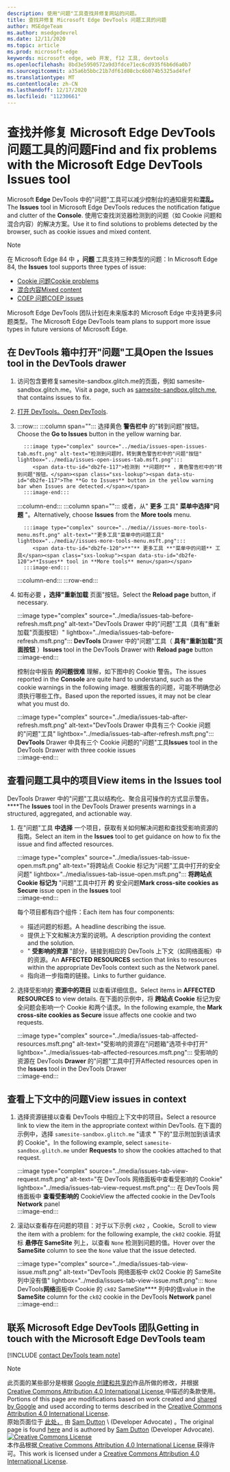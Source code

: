 ```yaml
---
description: 使用"问题"工具查找并修复网站的问题。
title: 查找并修复 Microsoft Edge DevTools 问题工具的问题
author: MSEdgeTeam
ms.author: msedgedevrel
ms.date: 12/11/2020
ms.topic: article
ms.prod: microsoft-edge
keywords: microsoft edge, web 开发, f12 工具, devtools
ms.openlocfilehash: 8bd3e5950572a9d3fdce71ec6cd935f6b6d6a0b7
ms.sourcegitcommit: a35a6b5bbc21b7df61d08cbc6b074b5325ad4fef
ms.translationtype: MT
ms.contentlocale: zh-CN
ms.lasthandoff: 12/17/2020
ms.locfileid: "11230661"
---
```

<!-- Copyright Sam Dutton 

   Licensed under the Apache License, Version 2.0 (the "License");
   you may not use this file except in compliance with the License.
   You may obtain a copy of the License at

       https://www.apache.org/licenses/LICENSE-2.0

   Unless required by applicable law or agreed to in writing, software
   distributed under the License is distributed on an "AS IS" BASIS,
   WITHOUT WARRANTIES OR CONDITIONS OF ANY KIND, either express or implied.
   See the License for the specific language governing permissions and
   limitations under the License.  -->  

# <span data-ttu-id="db2fe-104">查找并修复 Microsoft Edge DevTools 问题工具的问题</span><span class="sxs-lookup"><span data-stu-id="db2fe-104">Find and fix problems with the Microsoft Edge DevTools Issues tool</span></span>  

<span data-ttu-id="db2fe-105">Microsoft **Edge** DevTools 中的"问题"工具可以减少控制台的通知疲劳和**混乱。**</span><span class="sxs-lookup"><span data-stu-id="db2fe-105">The **Issues** tool in Microsoft Edge DevTools reduces the notification fatigue and clutter of the **Console**.</span></span>  <span data-ttu-id="db2fe-106">使用它查找浏览器检测到的问题（如 Cookie 问题和混合内容）的解决方案。</span><span class="sxs-lookup"><span data-stu-id="db2fe-106">Use it to find solutions to problems detected by the browser, such as cookie issues and mixed content.</span></span>  

> [!NOTE]
> <span data-ttu-id="db2fe-107">在 Microsoft Edge 84 中 **，问题** 工具支持三种类型的问题：</span><span class="sxs-lookup"><span data-stu-id="db2fe-107">In Microsoft Edge 84, the **Issues** tool supports three types of issue:</span></span>  
> *   [<span data-ttu-id="db2fe-108">Cookie 问题</span><span class="sxs-lookup"><span data-stu-id="db2fe-108">Cookie problems</span></span>][MDNSameSiteCookies]  
> *   [<span data-ttu-id="db2fe-109">混合内容</span><span class="sxs-lookup"><span data-stu-id="db2fe-109">Mixed content</span></span>][MDNMixedContent]  
> *   [<span data-ttu-id="db2fe-110">COEP 问题</span><span class="sxs-lookup"><span data-stu-id="db2fe-110">COEP issues</span></span>][W3CCOEPSpec]
> 
> <span data-ttu-id="db2fe-111">Microsoft Edge DevTools 团队计划在未来版本的 Microsoft Edge 中支持更多问题类型。</span><span class="sxs-lookup"><span data-stu-id="db2fe-111">The Microsoft Edge DevTools team plans to support more issue types in future versions of Microsoft Edge.</span></span>  

## <span data-ttu-id="db2fe-112">在 DevTools 箱中打开"问题"工具</span><span class="sxs-lookup"><span data-stu-id="db2fe-112">Open the Issues tool in the DevTools drawer</span></span>  

1.  <span data-ttu-id="db2fe-113">访问包含要修复samesite-sandbox.glitch.me的页面[][GlitchSamesiteSandbox]，例如 samesite-sandbox.glitch.me。</span><span class="sxs-lookup"><span data-stu-id="db2fe-113">Visit a page, such as [samesite-sandbox.glitch.me][GlitchSamesiteSandbox], that contains issues to fix.</span></span>  
1.  <span data-ttu-id="db2fe-114">[打开 DevTools。][DevtoolsOpen]</span><span class="sxs-lookup"><span data-stu-id="db2fe-114">[Open DevTools][DevtoolsOpen].</span></span>  
1.  :::row:::
       :::column span="":::
          <span data-ttu-id="db2fe-115">选择黄色 **警告栏中** 的"转到问题"按钮。</span><span class="sxs-lookup"><span data-stu-id="db2fe-115">Choose the **Go to Issues** button in the yellow warning bar.</span></span>  
          
          :::image type="complex" source="../media/issues-open-issues-tab.msft.png" alt-text="检测到问题时，转到黄色警告栏中的"问题"按钮" lightbox="../media/issues-open-issues-tab.msft.png":::
             <span data-ttu-id="db2fe-117">检测到 **问题时** ，黄色警告栏中的"转到问题"按钮。</span><span class="sxs-lookup"><span data-stu-id="db2fe-117">The **Go to Issues** button in the yellow warning bar when Issues are detected.</span></span>  
          :::image-end:::  
       :::column-end:::
       :::column span="":::
          <span data-ttu-id="db2fe-118">或者，从" **更多** 工具" **菜单中选择"问题** "。</span><span class="sxs-lookup"><span data-stu-id="db2fe-118">Alternatively, choose **Issues** from the **More tools** menu.</span></span>  
          
          :::image type="complex" source="../media//issues-more-tools-menu.msft.png" alt-text=""更多工具"菜单中的问题工具" lightbox="../media//issues-more-tools-menu.msft.png":::
             <span data-ttu-id="db2fe-120">**"** 更多工具 **"菜单中的问题** 工具</span><span class="sxs-lookup"><span data-stu-id="db2fe-120">**Issues** tool in **More tools** menu</span></span>  
          :::image-end:::  
       :::column-end:::
    :::row-end:::
    
1.  <span data-ttu-id="db2fe-121">如有必要 **，选择"重新加载** 页面"按钮。</span><span class="sxs-lookup"><span data-stu-id="db2fe-121">Select the **Reload page** button, if necessary.</span></span>  
    
    :::image type="complex" source="../media/issues-tab-before-refresh.msft.png" alt-text="DevTools Drawer 中的"问题"工具（具有"重新加载"页面按钮）" lightbox="../media/issues-tab-before-refresh.msft.png":::
       <span data-ttu-id="db2fe-123">**DevTools** Drawer 中的"问题"工具（ **具有"重新加载"页面按钮** ）</span><span class="sxs-lookup"><span data-stu-id="db2fe-123">**Issues** tool in the DevTools Drawer with **Reload page** button</span></span>  
    :::image-end:::  

    <span data-ttu-id="db2fe-124">控制台中报告 **的问题很难** 理解，如下图中的 Cookie 警告。</span><span class="sxs-lookup"><span data-stu-id="db2fe-124">The issues reported in the **Console** are quite hard to understand, such as the cookie warnings in the following image.</span></span>  <span data-ttu-id="db2fe-125">根据报告的问题，可能不明确您必须执行哪些工作。</span><span class="sxs-lookup"><span data-stu-id="db2fe-125">Based upon the reported issues, it may not be clear what you must do.</span></span>  
    
    :::image type="complex" source="../media/issues-tab-after-refresh.msft.png" alt-text="DevTools Drawer 中具有三个 Cookie 问题的"问题"工具" lightbox="../media/issues-tab-after-refresh.msft.png":::
       <span data-ttu-id="db2fe-127">**DevTools** Drawer 中具有三个 Cookie 问题的"问题"工具</span><span class="sxs-lookup"><span data-stu-id="db2fe-127">**Issues** tool in the DevTools Drawer with three cookie issues</span></span>  
    :::image-end:::  
    
## <span data-ttu-id="db2fe-128">查看问题工具中的项目</span><span class="sxs-lookup"><span data-stu-id="db2fe-128">View items in the Issues tool</span></span>  

<span data-ttu-id="db2fe-129">DevTools Drawer 中的"问题"工具以结构化、聚合且可操作的方式显示警告。 \*\*\*\*</span><span class="sxs-lookup"><span data-stu-id="db2fe-129">The **Issues** tool in the DevTools Drawer presents warnings in a structured, aggregated, and actionable way.</span></span>  

1.  <span data-ttu-id="db2fe-130">在"问题"工具 **中选择** 一个项目，获取有关如何解决问题和查找受影响资源的指南。</span><span class="sxs-lookup"><span data-stu-id="db2fe-130">Select an item in the **Issues** tool to get guidance on how to fix the issue and find affected resources.</span></span>  
    
    :::image type="complex" source="../media/issues-tab-issue-open.msft.png" alt-text="将跨站点 Cookie 标记为"问题"工具中打开的安全问题" lightbox="../media/issues-tab-issue-open.msft.png":::
       <span data-ttu-id="db2fe-132">**将跨站点 Cookie 标记为** "问题"工具中打开 **的** 安全问题</span><span class="sxs-lookup"><span data-stu-id="db2fe-132">**Mark cross-site cookies as Secure** issue open in the **Issues** tool</span></span>  
    :::image-end:::  
    
    <span data-ttu-id="db2fe-133">每个项目都有四个组件：</span><span class="sxs-lookup"><span data-stu-id="db2fe-133">Each item has four components:</span></span>  
    
    *   <span data-ttu-id="db2fe-134">描述问题的标题。</span><span class="sxs-lookup"><span data-stu-id="db2fe-134">A headline describing the issue.</span></span>  
    *   <span data-ttu-id="db2fe-135">提供上下文和解决方案的说明。</span><span class="sxs-lookup"><span data-stu-id="db2fe-135">A description providing the context and the solution.</span></span>  
    *   <span data-ttu-id="db2fe-136">" **受影响的资源** "部分，链接到相应的 DevTools 上下文（如网络面板）中的资源。</span><span class="sxs-lookup"><span data-stu-id="db2fe-136">An **AFFECTED RESOURCES** section that links to resources within the appropriate DevTools context such as the Network panel.</span></span>  
    *   <span data-ttu-id="db2fe-137">指向进一步指南的链接。</span><span class="sxs-lookup"><span data-stu-id="db2fe-137">Links to further guidance.</span></span>  
    
1.  <span data-ttu-id="db2fe-138">选择受影响的 **资源中的项目** 以查看详细信息。</span><span class="sxs-lookup"><span data-stu-id="db2fe-138">Select items in **AFFECTED RESOURCES** to view details.</span></span>  <span data-ttu-id="db2fe-139">在下面的示例中，将 **跨站点 Cookie** 标记为安全问题会影响一个 Cookie 和两个请求。</span><span class="sxs-lookup"><span data-stu-id="db2fe-139">In the following example, the **Mark cross-site cookies as Secure** issue affects one cookie and two requests.</span></span>  
    
    :::image type="complex" source="../media/issues-tab-affected-resources.msft.png" alt-text="受影响的资源在"问题箱"选项卡中打开" lightbox="../media/issues-tab-affected-resources.msft.png":::
       <span data-ttu-id="db2fe-141">受影响的资源在 DevTools **Drawer** 的"问题"工具中打开</span><span class="sxs-lookup"><span data-stu-id="db2fe-141">Affected resources open in the **Issues** tool in the DevTools Drawer</span></span>  
    :::image-end:::  
    
## <span data-ttu-id="db2fe-142">查看上下文中的问题</span><span class="sxs-lookup"><span data-stu-id="db2fe-142">View issues in context</span></span>  

1.  <span data-ttu-id="db2fe-143">选择资源链接以查看 DevTools 中相应上下文中的项目。</span><span class="sxs-lookup"><span data-stu-id="db2fe-143">Select a resource link to view the item in the appropriate context within DevTools.</span></span>  <span data-ttu-id="db2fe-144">在下面的示例中，选择 `samesite-sandbox.glitch.me` "请求 **"** 下的"显示附加到该请求的 Cookie"。</span><span class="sxs-lookup"><span data-stu-id="db2fe-144">In the following example, select `samesite-sandbox.glitch.me` under **Requests** to show the cookies attached to that request.</span></span>  
    
    :::image type="complex" source="../media/issues-tab-view-request.msft.png" alt-text="在 DevTools 网络面板中查看受影响的 Cookie" lightbox="../media/issues-tab-view-request.msft.png":::
       <span data-ttu-id="db2fe-146">在 DevTools 网络面板中 **查看受影响的** Cookie</span><span class="sxs-lookup"><span data-stu-id="db2fe-146">View the affected cookie in the DevTools **Network** panel</span></span>  
    :::image-end:::  

1.  <span data-ttu-id="db2fe-147">滚动以查看存在问题的项目：对于以下示例 `ck02` ，Cookie。</span><span class="sxs-lookup"><span data-stu-id="db2fe-147">Scroll to view the item with a problem: for the following example, the `ck02` cookie.</span></span>  <span data-ttu-id="db2fe-148">将鼠标 **悬停在 SameSite** 列上，以查看 `None` 检测到问题的值。</span><span class="sxs-lookup"><span data-stu-id="db2fe-148">Hover over the **SameSite** column to see the `None` value that the issue detected.</span></span>  
    
    :::image type="complex" source="../media/issues-tab-view-issue.msft.png" alt-text="DevTools 网络面板中 ck02 Cookie 的 SameSite 列中没有值" lightbox="../media/issues-tab-view-issue.msft.png":::
       `None` <span data-ttu-id="db2fe-150">DevTools**网络**面板中 Cookie 的 `ck02` SameSite\*\*\*\* 列中的值</span><span class="sxs-lookup"><span data-stu-id="db2fe-150">value in the **SameSite** column for the `ck02` cookie in the DevTools **Network** panel</span></span>  
    :::image-end:::  

## <span data-ttu-id="db2fe-151">联系 Microsoft Edge DevTools 团队</span><span class="sxs-lookup"><span data-stu-id="db2fe-151">Getting in touch with the Microsoft Edge DevTools team</span></span>  

[!INCLUDE [contact DevTools team note](../includes/contact-devtools-team-note.md)]  

<!-- links -->  

[DevtoolsOpen]: ../open/index.md "打开 Microsoft Edge DevTools | Microsoft Docs"  

[GlitchSamesiteSandbox]: https://samesite-sandbox.glitch.me "SameSite Cookie 测试 |小故障"  

[MDNSameSiteCookies]: https://developer.mozilla.org/docs/Web/HTTP/Headers/Set-Cookie/SameSite "SameSite Cookie |MDN"  
[MDNMixedContent]: https://developer.mozilla.org/docs/Web/Security/Mixed_content "混合内容 |MDN"  

[W3CCOEPSpec]: https://wicg.github.io/cross-origin-embedder-policy "跨源嵌入工具策略 |Web Incubator 社区组"  

> [!NOTE]
> <span data-ttu-id="db2fe-157">此页面的某些部分是根据 [Google 创建和共享的][GoogleSitePolicies]作品所做的修改，并根据[ Creative Commons Attribution 4.0 International License ][CCA4IL]中描述的条款使用。</span><span class="sxs-lookup"><span data-stu-id="db2fe-157">Portions of this page are modifications based on work created and [shared by Google][GoogleSitePolicies] and used according to terms described in the [Creative Commons Attribution 4.0 International License][CCA4IL].</span></span>  
> <span data-ttu-id="db2fe-158">原始页面位于 [此处，](https://developers.google.com/web/tools/chrome-devtools/issues/index) 由 [Sam Dutton][SamDutton] \ (Developer Advocate\) 。</span><span class="sxs-lookup"><span data-stu-id="db2fe-158">The original page is found [here](https://developers.google.com/web/tools/chrome-devtools/issues/index) and is authored by [Sam Dutton][SamDutton] \(Developer Advocate\).</span></span>  
[![Creative Commons License][CCby4Image]][CCA4IL]  
<span data-ttu-id="db2fe-160">本作品根据[ Creative Commons Attribution 4.0 International License ][CCA4IL]获得许可。</span><span class="sxs-lookup"><span data-stu-id="db2fe-160">This work is licensed under a [Creative Commons Attribution 4.0 International License][CCA4IL].</span></span>  

[CCA4IL]: https://creativecommons.org/licenses/by/4.0  
[CCby4Image]: https://i.creativecommons.org/l/by/4.0/88x31.png  
[GoogleSitePolicies]: https://developers.google.com/terms/site-policies  
[KayceBasques]: https://developers.google.com/web/resources/contributors/kaycebasques  
[SamDutton]: https://developers.google.com/web/resources/contributors/samdutton  
